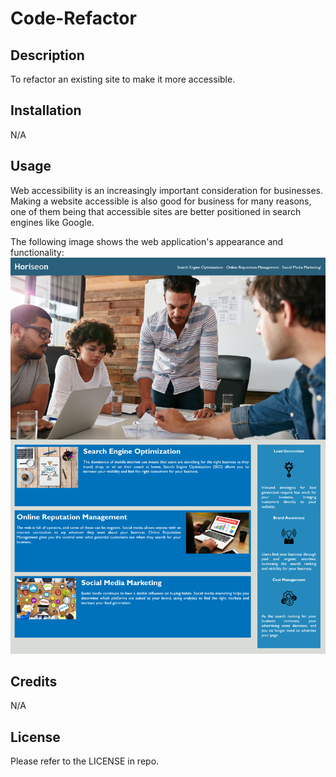 # Code-Refactor

## Description
To refactor an existing site to make it more accessible.

## Installation
N/A

## Usage
Web accessibility is an increasingly important consideration for businesses. Making a website accessible is also good for business for many reasons, one of them being that accessible sites are better positioned in search engines like Google.

The following image shows the web application's appearance and functionality:
![Screenshot-Not-Found](assets/images/Screenshot-website.png)

## Credits
N/A

## License
Please refer to the LICENSE in repo.
